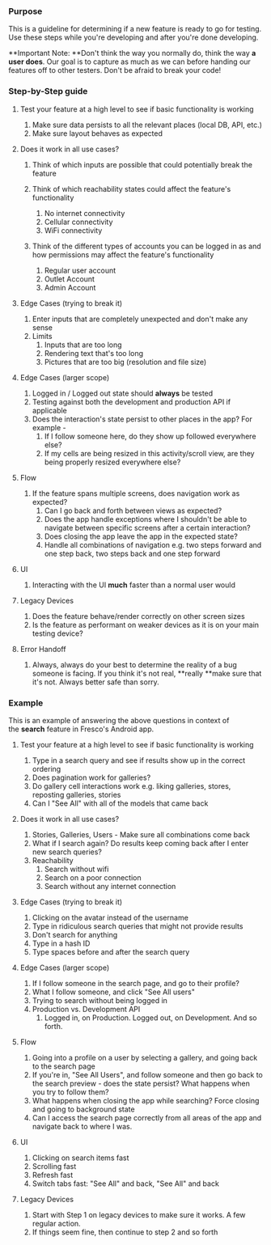 ### Purpose

This is a guideline for determining if a new feature is ready to go for testing. Use these steps while you're developing and after you're done developing.

**Important Note: **Don't think the way you normally do, think the way **a user does**. Our goal is to capture as much as we can before handing our features off to other testers. Don't be afraid to break your code!

### Step-by-Step guide

1. Test your feature at a high level to see if basic functionality is working
    1. Make sure data persists to all the relevant places (local DB, API, etc.)
    2. Make sure layout behaves as expected

2. Does it work in all use cases?
    1. Think of which inputs are possible that could potentially break the feature
    2. Think of which reachability states could affect the feature's functionality
        1. No internet connectivity
        2. Cellular connectivity
        3. WiFi connectivity

    3. Think of the different types of accounts you can be logged in as and how permissions may affect the feature's functionality
        1. Regular user account
        2. Outlet Account
        3. Admin Account

3. Edge Cases (trying to break it)  

    1. Enter inputs that are completely unexpected and don't make any sense
    2. Limits
        1. Inputs that are too long
        2. Rendering text that's too long
        3. Pictures that are too big (resolution and file size)

4. Edge Cases (larger scope)
    1. Logged in / Logged out state should **always** be tested
    2. Testing against both the development and production API if applicable
    3. Does the interaction's state persist to other places in the app? For example -
        1. If I follow someone here, do they show up followed everywhere else?
        2. If my cells are being resized in this activity/scroll view, are they being properly resized everywhere else?

5. Flow
    1. If the feature spans multiple screens, does navigation work as expected?
        1. Can I go back and forth between views as expected?
        2. Does the app handle exceptions where I shouldn't be able to navigate between specific screens after a certain interaction?
        3. Does closing the app leave the app in the expected state?
        4. Handle all combinations of navigation e.g. two steps forward and one step back, two steps back and one step forward

6. UI
    1. Interacting with the UI **much** faster than a normal user would

7. Legacy Devices
    1. Does the feature behave/render correctly on other screen sizes
    2. Is the feature as performant on weaker devices as it is on your main testing device?

8. Error Handoff
    1. Always, always do your best to determine the reality of a bug someone is facing. If you think it's not real, **really **make sure that it's not. Always better safe than sorry.

### Example

This is an example of answering the above questions in context of the **search** feature in Fresco's Android app.

1. Test your feature at a high level to see if basic functionality is working
    1. Type in a search query and see if results show up in the correct ordering
    2. Does pagination work for galleries?
    3. Do gallery cell interactions work e.g. liking galleries, stores, reposting galleries, stories
    4. Can I "See All" with all of the models that came back

2. Does it work in all use cases?  

    1. Stories, Galleries, Users - Make sure all combinations come back
    2. What if I search again? Do results keep coming back after I enter new search queries?
    3. Reachability
        1. Search without wifi
        2. Search on a poor connection
        3. Search without any internet connection

3. Edge Cases (trying to break it)  

    1. Clicking on the avatar instead of the username
    2. Type in ridiculous search queries that might not provide results
    3. Don't search for anything
    4. Type in a hash ID
    5. Type spaces before and after the search query

4. Edge Cases (larger scope)  

    1. If I follow someone in the search page, and go to their profile?
    2. What I follow someone, and click "See All users"
    3. Trying to search without being logged in
    4. Production vs. Development API
        1. Logged in, on Production. Logged out, on Development. And so forth.

5. Flow
    1. Going into a profile on a user by selecting a gallery, and going back to the search page
    2. If you're in, "See All Users", and follow someone and then go back to the search preview - does the state persist? What happens when you try to follow them?
    3. What happens when closing the app while searching? Force closing and going to background state
    4. Can I access the search page correctly from all areas of the app and navigate back to where I was.

6. UI
    1. Clicking on search items fast
    2. Scrolling fast
    3. Refresh fast
    4. Switch tabs fast: "See All" and back, "See All" and back

7. Legacy Devices  

    1. Start with Step 1 on legacy devices to make sure it works. A few regular action.
    2. If things seem fine, then continue to step 2 and so forth
